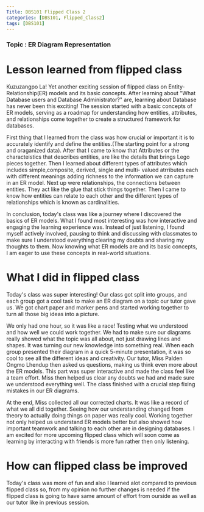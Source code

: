 ```yaml
---
Title: DBS101 Flipped Class 2
categories: [DBS101, Flipped_Class2]
tags: [DBS101]
---
```


### Topic : ER Diagram Representation

# Lesson learned from flipped class

Kuzuzangpo La! Yet another exciting session of flipped class on Entity-Relationship(ER) models and its basic concepts. After learning about "What Database users and Database Administrator?" are, learning about Database has never been this exciting! The session started with a basic concepts of ER models, serving as a roadmap for understanding how entities, attributes, and relationships come together to create a structured framework for databases.

First thing that I learned from the class was how crucial or important it is to accurately identify and define the entities.(The starting point for a strong and oraganized data). After that I came to know that Attributes or the characteistics that describes entities, are like the details that brings Lego pieces together. Then I learned about different types of attributes which includes simple,composite, derived, single and multi- valued atrributes each with different meanings adding richness to the information we can capture in an ER model. Next up were relationships, the connections between entities. They act like the glue that stick things together. Then I came to know how entities can relate to each other and the different types of relationships which is known as cardinalities.

In conclusion, today's class was like a journey where I discovered the basics of ER models. What I found most interesting was how interactive and engaging the learning experience was. Instead of just listening, I found myself actively involved, pausing to think and discussing with classmates to make sure I understood everything clearing my doubts and sharing my thoughts to them. Now knowing what ER models are and its basic concepts, I am eager to use these concepts in real-world situations.

# What I did in flipped class
Today's class was super interesting! Our class got split into groups, and each group got a cool task to make an ER diagram on a topic our tutor gave us. We got chart paper and marker pens and started working together to turn all those big ideas into a picture.

We only had one hour, so it was like a race! Testing what we understood and how well we could work together. We had to make sure our diagrams really showed what the topic was all about, not just drawing lines and shapes. It was turning our new knowledge into something real. When each group presented their diagram in a quick 5-minute presentation, it was so cool to see all the different ideas and creativity. Our tutor, Miss Palden Ongmo Lhendup then asked us questions, making us think even more about the ER models. This part was super interactive and made the class feel like a team effort. Miss then helped us clear any doubts we had and made sure we understood everything well. The class finished with a crucial step fixing mistakes in our ER diagrams. 

At the end, Miss collected all our corrected charts. It was like a record of what we all did together. Seeing how our understanding changed from theory to actually doing things on paper was really cool. Working together not only helped us understand ER models better but also showed how important teamwork and talking to each other are in designing databases. I am excited for more upcoming flipped class which will soon come as learning by interacting with friends is more fun rather then only listening.

# How can flipped class be improved

Today's class was more of fun and also I learned alot compared to previous flipped class so, from my opinion no further changes is needed if the flipped class is going to have same amount of effort from ourside as well as our tutor like in previous session.